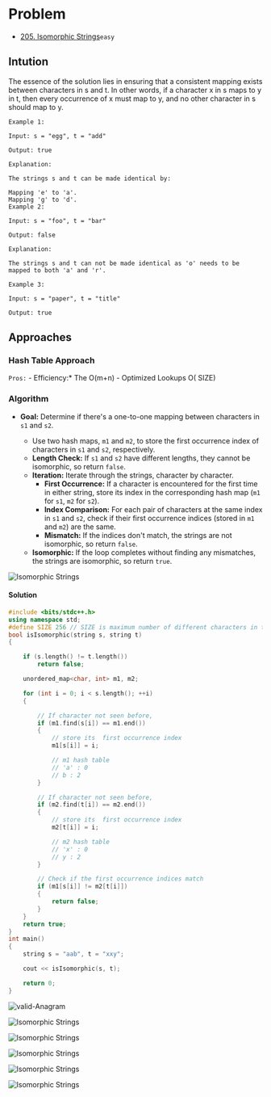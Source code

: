 # Problem 

  - [205. Isomorphic Strings](https://leetcode.com/problems/isomorphic-strings/?envType=study-plan-v2&envId=top-interview-150)`easy`
  
## Intution
The essence of the solution lies in ensuring that a consistent mapping exists between characters in s and t. In other words, if a character x in s maps to y in t, then every occurrence of x must map to y, and no other character in s should map to y.

~~~~
Example 1:

Input: s = "egg", t = "add"

Output: true

Explanation:

The strings s and t can be made identical by:

Mapping 'e' to 'a'.
Mapping 'g' to 'd'.
Example 2:

Input: s = "foo", t = "bar"

Output: false

Explanation:

The strings s and t can not be made identical as 'o' needs to be mapped to both 'a' and 'r'.

Example 3:

Input: s = "paper", t = "title"

Output: true
~~~~

## Approaches

### Hash Table  Approach

<code>Pros:</code>
    - Efficiency:* The O(m+n) 
    - Optimized Lookups O( SIZE)
  
### Algorithm 
* **Goal:** Determine if there's a one-to-one mapping between characters in `s1` and `s2`.
  
    * Use two hash maps, `m1` and `m2`, to store the first occurrence index of characters in `s1` and `s2`, respectively.
    * **Length Check:** If `s1` and `s2` have different lengths, they cannot be isomorphic, so return `false`.
    * **Iteration:** Iterate through the strings, character by character.
        * **First Occurrence:** If a character is encountered for the first time in either string, store its index in the corresponding hash map (`m1` for `s1`, `m2` for `s2`).
        * **Index Comparison:** For each pair of characters at the same index in `s1` and `s2`, check if their first occurrence indices (stored in `m1` and `m2`) are the same.
        * **Mismatch:** If the indices don't match, the strings are not isomorphic, so return `false`.
    * **Isomorphic:** If the loop completes without finding any mismatches, the strings are isomorphic, so return `true`.
  

![Isomorphic Strings](./205a.png "Isomorphic Strings")

#### Solution
~~~cpp
#include <bits/stdc++.h>
using namespace std;
#define SIZE 256 // SIZE is maximum number of different characters in the two strings
bool isIsomorphic(string s, string t)
{

    if (s.length() != t.length())
        return false;

    unordered_map<char, int> m1, m2;

    for (int i = 0; i < s.length(); ++i)
    {

        // If character not seen before,
        if (m1.find(s[i]) == m1.end())
        {
            // store its  first occurrence index
            m1[s[i]] = i;

            // m1 hash table
            // 'a' : 0
            // b : 2
        }

        // If character not seen before,
        if (m2.find(t[i]) == m2.end())
        {
            // store its  first occurrence index
            m2[t[i]] = i;

            // m2 hash table
            // 'x' : 0
            // y : 2
        }

        // Check if the first occurrence indices match
        if (m1[s[i]] != m2[t[i]])
        {
            return false;
        }
    }
    return true;
}
int main()
{
    string s = "aab", t = "xxy";

    cout << isIsomorphic(s, t);

    return 0;
}

~~~

![valid-Anagram](./2205b.png "valid-Anagram")

![Isomorphic Strings](./205_0.png "Isomorphic Strings")


![Isomorphic Strings](./205_1.png "Isomorphic Strings")

![Isomorphic Strings](./205_2.png "Isomorphic Strings")

![Isomorphic Strings](./205_3.png "Isomorphic Strings")

![Isomorphic Strings](./205_4.png "Isomorphic Strings")


